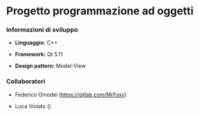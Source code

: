 # Progetto programmazione ad oggetti

### Informazioni di sviluppo

* **Linguaggio:** C++

* **Framework:** Qt 5.11

* **Design pattern:** Model-View

### Collaboratori

* Federico Omodei (https://gitlab.com/MrFoxy)

* Luca Violato ()
